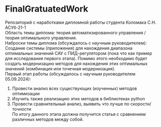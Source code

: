 # FinalGratuatedWork
Репозиторий с наработками дипломной работы студента Коломака С.Н. АСУб-21-1\
Область темы диплома: теория автоматизированного управления / теория оптимального управления.\
Наброски темы диплома (обсуждалось с научным руководителем):\
Создание системы (приложения) для нахождения диапазона оптимальных значений САУ с ПИД-регулятором (пока что как пример для исследования первого этапа). Помимо этого необходимо будет создать модернизацию методов для нахождения этих оптимальных значений (комбинация или точечная модернизация).\
Первый этап работы (обсуждалось с научным руководителем 05.09.2024):
1. Провести анализ всех существующих (изученных) методов оптимизации
2. Изучить также реализацию этих методов в библиотеках python
3. Провести сравнительный анализ, выявить что лучше по скорости/точности \
По итогу данного этапа должна получится статья с сравнением различных методов между собой.
